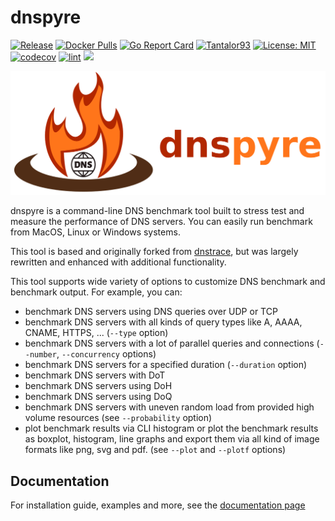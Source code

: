 # dnspyre

[![Release](https://img.shields.io/github/release/Tantalor93/dnspyre/all.svg)](https://github.com/tantalor93/dnspyre/releases)
[![Docker Pulls](https://img.shields.io/docker/pulls/tantalor93/dnspyre.svg)](https://hub.docker.com/r/tantalor93/dnspyre)
[![Go Report Card](https://goreportcard.com/badge/github.com/tantalor93/dnspyre/v2)](https://goreportcard.com/report/github.com/tantalor93/dnspyre/v2)
[![Tantalor93](https://circleci.com/gh/Tantalor93/dnspyre/tree/master.svg?style=svg)](https://circleci.com/gh/Tantalor93/dnspyre?branch=master)
[![License: MIT](https://img.shields.io/badge/License-MIT-yellow.svg)](LICENSE)
[![codecov](https://codecov.io/gh/Tantalor93/dnspyre/branch/master/graph/badge.svg?token=MC6PK2OLMK)](https://codecov.io/gh/Tantalor93/dnspyre)
[![lint](https://github.com/Tantalor93/dnspyre/actions/workflows/lint.yml/badge.svg?branch=master)](https://github.com/Tantalor93/dnspyre/actions/workflows/lint.yml)
[![](https://godoc.org/github.com/Tantalor93/dnspyre/v2/cmd?status.svg)](https://godoc.org/github.com/tantalor93/dnspyre/v2/cmd)

![dnspyre logo](./docs/assets/logo.png)

dnspyre is a command-line DNS benchmark tool built to stress test and measure the performance of DNS servers. You can easily run benchmark from MacOS, Linux or Windows systems.

This tool is based and originally forked from [dnstrace](https://github.com/redsift/dnstrace), but was largely rewritten and enhanced with additional functionality.

This tool supports wide variety of options to customize DNS benchmark and benchmark output. For example, you can:
* benchmark DNS servers using DNS queries over UDP or TCP
* benchmark DNS servers with all kinds of query types like A, AAAA, CNAME, HTTPS, ... (`--type` option)
* benchmark DNS servers with a lot of parallel queries and connections (`--number`, `--concurrency` options)
* benchmark DNS servers for a specified duration (`--duration` option)
* benchmark DNS servers with DoT
* benchmark DNS servers using DoH
* benchmark DNS servers using DoQ
* benchmark DNS servers with uneven random load from provided high volume resources (see `--probability` option)
* plot benchmark results via CLI histogram or plot the benchmark results as boxplot, histogram, line graphs and export them via all kind of image formats like png, svg and pdf. (see `--plot` and `--plotf` options)

## Documentation 
For installation guide, examples and more, see the [documentation page](https://tantalor93.github.io/dnspyre/) 
